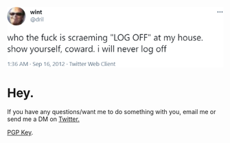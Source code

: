 <img src="https://github.com/prettykool/prettykool/blob/main/i-will-never-log-off-transparent.png" alt="life">

<h1>Hey.</h1>

<p>If you have any questions/want me to do something with you, email me or send me a DM on <a href="https://twitter.com/prettykool">Twitter.</a></p>

<a href="https://raw.githubusercontent.com/prettykool/prettykool/main/pk-public.pgp">PGP Key</a>.

<!--What are you doing here?-->
<!--Also, yes, I am aware that I am using HTML anchors in [M↓] 
You got a problem with that?-->

